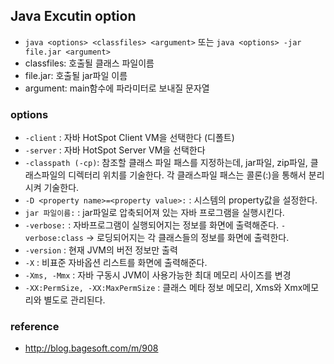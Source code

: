 ## Java Excutin option
- `java <options> <classfiles> <argument>` 또는 `java <options> -jar file.jar <argument>`
- classfiles: 호출될 클래스 파일이름
- file.jar: 호출될 jar파일 이름
- argument: main함수에 파라미터로 보내질 문자열

### options
- `-client` : 자바 HotSpot Client VM을 선택한다 (디폴트)
- `-server` : 자바 HotSpot Server VM을 선택한다
- `-classpath (-cp)`: 참조할 클래스 파일 패스를 지정하는데, jar파일, zip파일, 클래스파일의 디렉터리 위치를 기술한다. 각 클래스파일 패스는 콜론(:)을 통해서 분리시켜 기술한다.
- `-D <property name>=<property value>:` : 시스템의 property값을 설정한다.
- `jar 파일이름:` : jar파일로 압축되어져 있는 자바 프로그램을 실행시킨다.
- `-verbose:` : 자바프로그램이 실행되어지는 정보를 화면에 출력해준다. `-verbose:class` -> 로딩되어지는 각 클래스들의 정보를 화면에 출력한다.
- `-version` : 현재 JVM의 버전 정보만 출력
- `-X` : 비표준 자바옵션 리스트를 화면에 출력해준다.
- `-Xms, -Mmx` : 자바 구동시 JVM이 사용가능한 최대 메모리 사이즈를 변경
- `-XX:PermSize, -XX:MaxPermSize` : 클래스 메타 정보 메모리, Xms와 Xmx메모리와 별도로 관리된다.

### reference
- http://blog.bagesoft.com/m/908